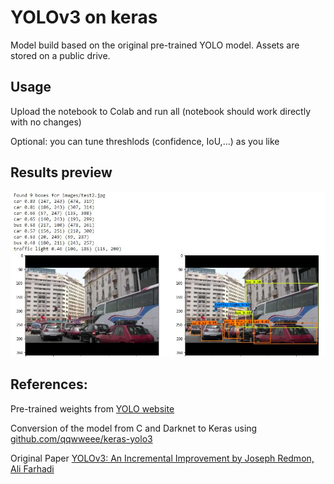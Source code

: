 # YOLOv3 on keras

Model build based on the original pre-trained YOLO model. Assets are stored on a public drive.

## Usage

Upload the notebook to Colab and run all (notebook should work directly with no changes)

Optional: you can tune threshlods (confidence, IoU,...) as you like

## Results preview

![casablanca, Morocco](result_casa.JPG)



## References:

Pre-trained weights from <a href="https://pjreddie.com/darknet/yolo/"> YOLO website </a>

Conversion of the model from C and Darknet to Keras using  <a  href="https://github.com/qqwweee/keras-yolo3">github.com/qqwweee/keras-yolo3</a>

Original Paper <a  href="https://arxiv.org/abs/1804.02767">YOLOv3: An Incremental Improvement by Joseph Redmon, Ali Farhadi</a>

